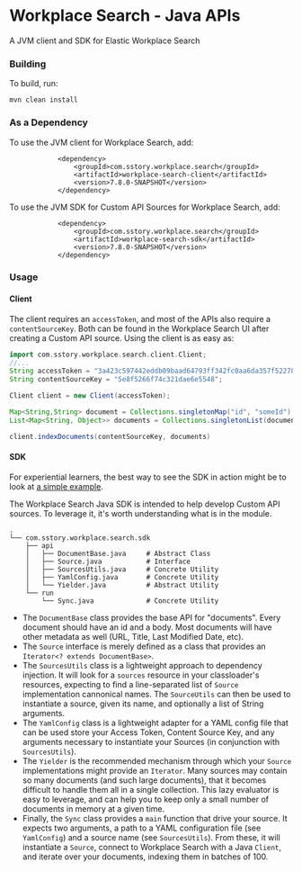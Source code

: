 # Workplace Search - Java APIs

A JVM client and SDK for Elastic Workplace Search

### Building
To build, run:

    mvn clean install

### As a Dependency
To use the JVM client for Workplace Search, add:

```
            <dependency>
                <groupId>com.sstory.workplace.search</groupId>
                <artifactId>workplace-search-client</artifactId>
                <version>7.8.0-SNAPSHOT</version>
            </dependency>
```

To use the JVM SDK for Custom API Sources for Workplace Search, add:

```
            <dependency>
                <groupId>com.sstory.workplace.search</groupId>
                <artifactId>workplace-search-sdk</artifactId>
                <version>7.8.0-SNAPSHOT</version>
            </dependency>
```

### Usage
#### Client
The client requires an `accessToken`, and most of the APIs also require a `contentSourceKey`. Both can be found in the Workplace
Search UI after creating a Custom API source. Using the client is as easy as:

```groovy
import com.sstory.workplace.search.client.Client;
//...
String accessToken = "3a423c597442eddb09baad64793ff342fc0aa6da357f5227888d44b3386cf722";
String contentSourceKey = "5e8f5266f74c321dae6e5548";

Client client = new Client(accessToken);

Map<String,String> document = Collections.singletonMap("id", "someId")
List<Map<String, Object>> documents = Collections.singletonList(document)

client.indexDocuments(contentSourceKey, documents)
```

#### SDK

For experiential learners, the best way to see the SDK in action might be to look at [a simple example](https://github.com/seanstory/ws-custom-source-example).

The Workplace Search Java SDK is intended to help develop Custom API sources. To leverage it, it's worth understanding
what is in the module.

```
.
└── com.sstory.workplace.search.sdk
    ├── api
    │   ├── DocumentBase.java     # Abstract Class
    │   ├── Source.java           # Interface
    │   ├── SourcesUtils.java     # Concrete Utility
    │   ├── YamlConfig.java       # Concrete Utility
    │   └── Yielder.java          # Abstract Utility
    └── run
        └── Sync.java             # Concrete Utility
```

* The `DocumentBase` class provides the base API for "documents". Every document should have an id and a body. Most documents
will have other metadata as well (URL, Title, Last Modified Date, etc).
* The `Source` interface is merely defined as a class that provides an `Iterator<? extends DocumentBase>`.
* The `SourcesUtils` class is a lightweight approach to dependency injection. It will look for a `sources` resource in your classloader's resources, expecting to find a line-separated list of `Source` implementation cannonical names. The `SourceUtils` can then be used to instantiate a source, given its name, and optionally a list of String arguments.
* The `YamlConfig` class is a lightweight adapter for a YAML config file that can be used store your Access Token, Content Source Key, and any arguments necessary to instantiate your Sources (in conjunction with `SourcesUtils`).
* The `Yielder` is the recommended mechanism through which your `Source` implementations might provide an `Iterator`. Many sources may contain so many documents (and such large documents), that it becomes difficult to handle them all in a single collection. This lazy evaluator is easy to leverage, and can help you to keep only a small number of documents in memory at a given time.
* Finally, the `Sync` class provides a `main` function that drive your source. It expects two arguments, a path to a YAML configuration file (see `YamlConfig`) and a source name (see `SourcesUtils`). From these, it will instantiate a `Source`, connect to Workplace Search with a Java `Client`, and iterate over your documents, indexing them in batches of 100.
